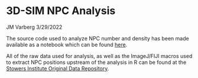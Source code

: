 3D-SIM NPC Analysis
================
JM Varberg
3/29/2022

The source code used to analyze NPC number and density has been made available as a notebook which can be found [here](https://jmvarberg.github.io/NPC_SIM_Analysis/).

All of the raw data used for analysis, as well as the ImageJ/FIJI macros used to extract NPC positions upstream of the
analysis in R can be found at the [Stowers Institute Original Data Repository](http://www.stowers.org/research/publications/libpb-1640).
